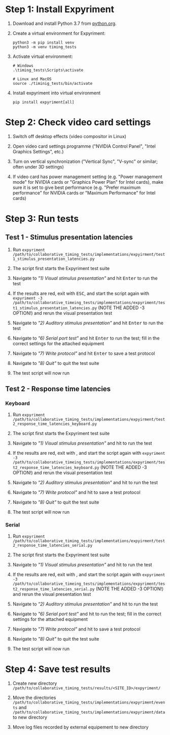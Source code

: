 # Step 1: Install Expyriment

1. Download and install Python 3.7 from [python.org](https://www.python.org/downloads/release/python-376/).

2. Create a virtual environment for Expyriment:
   ```
   python3 -m pip install venv
   python3 -m venv timing_tests
   ```

3. Activate virtual environment:
   ```
   # Windows
   .\timing_tests\Scripts\activate
   
   # Linux and MacOS
   source ./timinig_tests/bin/activate
   ```
   
4. Install expyriment into virtual environment
   ```
   pip install expyriment[all]
   ```
   
# Step 2: Check video card settings
1. Switch off desktop effects (video compositor in Linux)

2. Open video card settings programme ("NVIDIA Control Panel", "Intel Graphics Settings", etc.)

3. Turn on vertical synchronization ("Vertical Sync", "V-sync" or similar; often under 3D settings)

4. If video card has power management setting (e.g. "Power management mode" for NVIDIA cards or "Graphics Power Plan" for Intel cards), make sure it is set to give best performance (e.g. "Prefer maximum performance" for NVIDIA cards or "Maximum Performance" for Intel cards)

# Step 3: Run tests
## Test 1 - Stimulus presentation latencies
1. Run `expyriment /path/to/collaborative_timing_tests/implementations/expyirment/test1_stimulus_presentation_latencies.py`

2. The script first starts the Expyriment test suite

3. Navigate to _"1) Visual stimulus presentation"_ and hit <kbd>Enter</kbd> to run the test

4. If the results are red, exit with <kbd>ESC</kbd>, and start the script again with `expyriment -3 /path/to/collaborative_timeing_tests/implementations/expyriment/test1_stimulus_presentation_latencies.py` (NOTE THE ADDED -3 OPTION!) and rerun the visual presentation test

5. Navigate to _"2) Auditory stimulus presentation"_ and hit <kbd>Enter</kbd> to run the test

6. Navigate to _"6) Serial port test"_ and hit <kbd>Enter</kbd> to run the test; fill in the correct settings for the attached equipment

7. Navigate to _"7) Write protocol"_ and hit <kbd>Enter</kbd> to save a test protocol

8. Navigate to _"8) Quit"_ to quit the test suite

9. The test script will now run

## Test 2 - Response time latencies
### Keyboard
1. Run `expyriment /path/to/collaborative_timing_tests/implementations/expyirment/test2_response_time_latencies_keyboard.py`

2. The script first starts the Expyriment test suite

3. Navigate to _"1) Visual stimulus presentation"_ and hit <Enter> to run the test

4. If the results are red, exit with <ESC>, and start the script again with `expyriment -3 /path/to/collaborative_timeing_tests/implementations/expyriment/test2_response_time_latencies_keyboard.py` (NOTE THE ADDED -3 OPTION!) and rerun the visual presentation test

5. Navigate to _"2) Auditory stimulus presentation"_ and hit <Enter> to run the test

6. Navigate to _"7) Write protocol"_ and hit <Enter> to save a test protocol

7. Navigate to _"8) Quit"_ to quit the test suite

8. The test script will now run

### Serial
1. Run `expyriment /path/to/collaborative_timing_tests/implementations/expyirment/test2_response_time_latencies_serial.py`

2. The script first starts the Expyriment test suite

3. Navigate to _"1) Visual stimulus presentation"_ and hit <Enter> to run the test

4. If the results are red, exit with <ESC>, and start the script again with `expyriment -3 /path/to/collaborative_timeing_tests/implementations/expyriment/test2_response_time_latencies_serial.py` (NOTE THE ADDED -3 OPTION!) and rerun the visual presentation test

5. Navigate to _"2) Auditory stimulus presentation"_ and hit <Enter> to run the test

6. Navigate to _"6) Serial port test"_ and hit <Enter> to run the test; fill in the correct settings for the attached equipment

7. Navigate to _"7) Write protocol"_ and hit <Enter> to save a test protocol

8. Navigate to _"8) Quit"_ to quit the test suite

9. The test script will now run

# Step 4: Save test results
1. Create new directory `/path/to/collaborative_timing_tests/results/<SITE_ID>/expyriment/`

2. Move the directories `/path/to/collaborative_timing_tests/implementations/expyriment/events` and `/path/to/collaborative_timing_tests/implementations/expyriment/data` to new directory

3. Move log files recorded by external equipement to new directory
